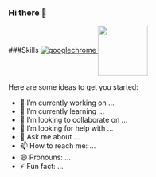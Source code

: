 ### Hi there 👋


###Skills
<a href="URL_REDIRECT" target="blank">![googlechrome](https://user-images.githubusercontent.com/114391285/212667858-a5f45da3-8397-42e5-b3cf-100631c6d7e6.svg)
<img align="center" src="URL_TO_YOUR_IMAGE" height="100" /></a>



Here are some ideas to get you started:

- 🔭 I’m currently working on ...
- 🌱 I’m currently learning ...
- 👯 I’m looking to collaborate on ...
- 🤔 I’m looking for help with ...
- 💬 Ask me about ...
- 📫 How to reach me: ...
- 😄 Pronouns: ...
- ⚡ Fun fact: ...

